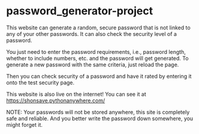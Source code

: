 # password_generator-project

This website can generate a random, secure password that is not linked to any of your other passwords. It can also check the security level of a password.

You just need to enter the password requirements, i.e., password length, whether to include numbers, etc. and the password will get generated. To generate a new password with the same criteria, just reload the page. 

Then you can check security of a password and have it rated by entering it onto the test security page.

This website is also live on the internet! You can see it at https://shonsave.pythonanywhere.com/

NOTE: Your passwords will not be stored anywhere, this site is completely safe and reliable. And you better write the password down somewhere, you might forget it. 

